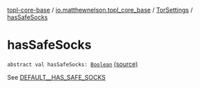 [topl-core-base](../../index.md) / [io.matthewnelson.topl_core_base](../index.md) / [TorSettings](index.md) / [hasSafeSocks](./has-safe-socks.md)

# hasSafeSocks

`abstract val hasSafeSocks: `[`Boolean`](https://kotlinlang.org/api/latest/jvm/stdlib/kotlin/-boolean/index.html) [(source)](https://github.com/05nelsonm/TorOnionProxyLibrary-Android/blob/master/topl-core-base/src/main/java/io/matthewnelson/topl_core_base/TorSettings.kt#L285)

See [DEFAULT__HAS_SAFE_SOCKS](-d-e-f-a-u-l-t__-h-a-s_-s-a-f-e_-s-o-c-k-s.md)

